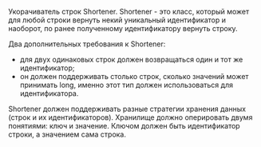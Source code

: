 Укорачиватель строк Shortener.
Shortener - это класс, который может для любой строки вернуть некий
уникальный идентификатор и наоборот, по ранее полученному идентификатору
вернуть строку.

Два дополнительных требования к Shortener:
- для двух одинаковых строк должен возвращаться один и тот же идентификатор;
- он должен поддерживать столько строк, сколько значений может принимать long,
именно этот тип должен использоваться для идентификатора.

Shortener должен поддерживать разные стратегии хранения данных (строк и их идентификаторов).
Хранилище должно оперировать двумя понятиями: ключ и значение. Ключом должен быть идентификатор
строки, а значением сама строка.